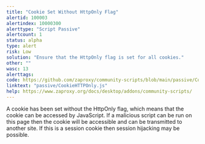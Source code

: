 ```yaml
---
title: "Cookie Set Without HttpOnly Flag"
alertid: 100003
alertindex: 10000300
alerttype: "Script Passive"
alertcount: 1
status: alpha
type: alert
risk: Low
solution: "Ensure that the HttpOnly flag is set for all cookies."
other: ""
wasc: 13
alerttags: 
code: https://github.com/zaproxy/community-scripts/blob/main/passive/CookieHTTPOnly.js
linktext: "passive/CookieHTTPOnly.js"
help: https://www.zaproxy.org/docs/desktop/addons/community-scripts/
---
```

A cookie has been set without the HttpOnly flag, which means that the cookie can be accessed by JavaScript. If a malicious script can be run on this page then the cookie will be accessible and can be transmitted to another site. If this is a session cookie then session hijacking may be possible.

